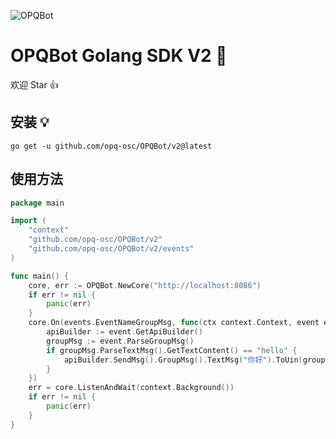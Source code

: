 ![OPQBot](https://socialify.git.ci/opq-osc/OPQBot/image?description=1&font=Jost&forks=1&issues=1&language=1&name=1&owner=1&pattern=Plus&pulls=1&stargazers=1&theme=Light)
# OPQBot Golang SDK V2 🎉
欢迎 Star 👍 

## 安装 💡

```shell
go get -u github.com/opq-osc/OPQBot/v2@latest
```

## 使用方法

```go
package main

import (
	"context"
	"github.com/opq-osc/OPQBot/v2"
	"github.com/opq-osc/OPQBot/v2/events"
)

func main() {
	core, err := OPQBot.NewCore("http://localhost:8086")
	if err != nil {
		panic(err)
	}
	core.On(events.EventNameGroupMsg, func(ctx context.Context, event events.IEvent) {
		apiBuilder := event.GetApiBuilder()
		groupMsg := event.ParseGroupMsg()
		if groupMsg.ParseTextMsg().GetTextContent() == "hello" {
			apiBuilder.SendMsg().GroupMsg().TextMsg("你好").ToUin(groupMsg.GetGroupUin()).Do(ctx)
		}
	})
	err = core.ListenAndWait(context.Background())
	if err != nil {
		panic(err)
	}
}
```
